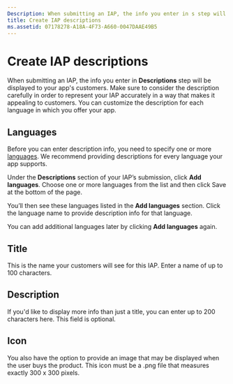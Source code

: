```yaml
---
Description: When submitting an IAP, the info you enter in s step will be displayed to your app's customers.
title: Create IAP descriptions
ms.assetid: 07178278-A18A-4F73-A660-0047DAAE49B5
---
```


# Create IAP descriptions


When submitting an IAP, the info you enter in **Descriptions** step will be displayed to your app's customers. Make sure to consider the description carefully in order to represent your IAP accurately in a way that makes it appealing to customers. You can customize the description for each language in which you offer your app.

## Languages


Before you can enter description info, you need to specify one or more [languages](supported-languages.md). We recommend providing descriptions for every language your app supports.

Under the **Descriptions** section of your IAP’s submission, click **Add languages**. Choose one or more languages from the list and then click Save at the bottom of the page.

You’ll then see these languages listed in the **Add languages** section. Click the language name to provide description info for that language.

You can add additional languages later by clicking **Add languages** again.

## Title


This is the name your customers will see for this IAP. Enter a name of up to 100 characters.

## Description


If you'd like to display more info than just a title, you can enter up to 200 characters here. This field is optional.

## Icon


You also have the option to provide an image that may be displayed when the user buys the product. This icon must be a .png file that measures exactly 300 x 300 pixels.

 

 




<!--HONumber=Mar16_HO1-->
